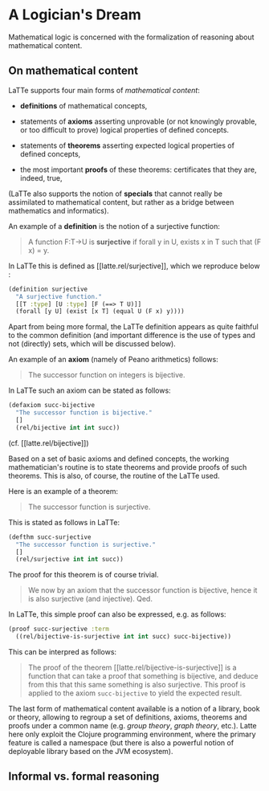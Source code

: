 
# A Logician's Dream

Mathematical logic is concerned with the formalization of reasoning about mathematical content.

## On mathematical content

LaTTe supports four main forms of  *mathematical content*:

  - **definitions** of mathematical concepts,
  
  - statements of **axioms** asserting unprovable (or not knowingly provable, or too difficult
   to prove) logical properties of defined concepts.

  - statements of **theorems** asserting expected logical properties of defined concepts,
  
  - the most important **proofs** of these theorems: certificates that they are, indeed, true,
  

(LaTTe also supports the notion of **specials** that cannot really be assimilated to
mathematical content, but rather as a bridge between mathematics and informatics).

An example of a **definition** is the notion of a surjective function:

> A function F:T->U is **surjective** if forall y in U, exists x in T such that (F x) = y.

In LaTTe this is defined as [[latte.rel/surjective]], which we reproduce below :

```clojure
(definition surjective
  "A surjective function."
  [[T :type] [U :type] [F (==> T U)]]
  (forall [y U] (exist [x T] (equal U (F x) y))))
```

Apart from being more formal, the LaTTe definition appears as quite faithful to the
 common definition (and important difference is the use of types and not (directly) sets,
  which will be discussed below).
  
An example of an **axiom** (namely of Peano arithmetics) follows:

> The successor function on integers is bijective.

In LaTTe such an axiom can be stated as follows:

```clojure
(defaxiom succ-bijective
  "The successor function is bijective."
  []
  (rel/bijective int int succ))
```

(cf. [[latte.rel/bijective]])

Based on a set of basic axioms and defined concepts, the working mathematician's routine is to state
theorems and provide proofs of such theorems. This is also, of course, the routine of the LaTTe used.

Here is an example of a theorem:

> The successor function is surjective.

This is stated as follows in LaTTe:

```clojure
(defthm succ-surjective
  "The successor function is surjective."
  []
  (rel/surjective int int succ))
```

The proof for this theorem is of course trivial.

> We now by an axiom that the successor function is bijective, hence it
> is also surjective (and injective). Qed.

In LaTTe, this simple proof can also be expressed, e.g. as follows:

```clojure
(proof succ-surjective :term
  ((rel/bijective-is-surjective int int succ) succ-bijective))
```

This can be interpred as follows:

> The proof of the theorem [[latte.rel/bijective-is-surjective]] is a function
> that can take a proof that something is bijective, and deduce from this
> that this same something is also surjective. This proof is applied to
> the axiom `succ-bijective` to yield the expected result.

The last form of mathematical content available is a notion of a library,
 book or theory, allowing to regroup a set of definitions, axioms, theorems
  and proofs under a common name (e.g. *group theory*, *graph theory*, etc.).
Latte here only exploit the Clojure programming environment, where the primary
 feature is called a namespace (but there is also a powerful notion of
  deployable library based on the JVM ecosystem).

## Informal vs. formal reasoning

